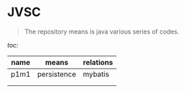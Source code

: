 # JVSC

> The repository means is java various series of codes.

*toc:*

| name | means       | relations |
| ---- | ----------- | --------- |
| p1m1 | persistence | mybatis   |
|      |             |           |
|      |             |           |

